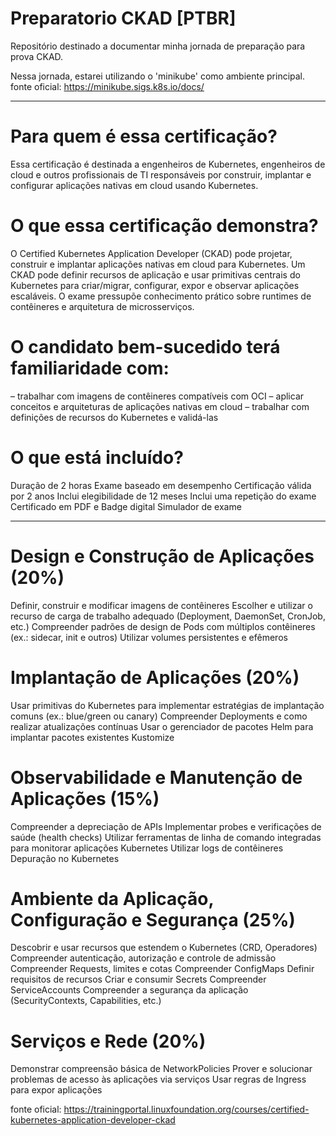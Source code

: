 # Preparatorio CKAD [PTBR]

Repositório destinado a documentar minha jornada de preparação para prova CKAD.

Nessa jornada, estarei utilizando o 'minikube' como ambiente principal.
fonte oficial: https://minikube.sigs.k8s.io/docs/

---

# Para quem é essa certificação?

Essa certificação é destinada a engenheiros de Kubernetes, engenheiros de cloud e outros profissionais de TI responsáveis por construir, implantar e configurar aplicações nativas em cloud usando Kubernetes.

# O que essa certificação demonstra?

O Certified Kubernetes Application Developer (CKAD) pode projetar, construir e implantar aplicações nativas em cloud para Kubernetes.
Um CKAD pode definir recursos de aplicação e usar primitivas centrais do Kubernetes para criar/migrar, configurar, expor e observar aplicações escaláveis.
O exame pressupõe conhecimento prático sobre runtimes de contêineres e arquitetura de microsserviços.

# O candidato bem-sucedido terá familiaridade com:

– trabalhar com imagens de contêineres compatíveis com OCI
– aplicar conceitos e arquiteturas de aplicações nativas em cloud
– trabalhar com definições de recursos do Kubernetes e validá-las

# O que está incluído?

Duração de 2 horas
Exame baseado em desempenho
Certificação válida por 2 anos
Inclui elegibilidade de 12 meses
Inclui uma repetição do exame
Certificado em PDF e Badge digital
Simulador de exame

---

# Design e Construção de Aplicações (20%)

Definir, construir e modificar imagens de contêineres
Escolher e utilizar o recurso de carga de trabalho adequado (Deployment, DaemonSet, CronJob, etc.)
Compreender padrões de design de Pods com múltiplos contêineres (ex.: sidecar, init e outros)
Utilizar volumes persistentes e efêmeros

# Implantação de Aplicações (20%)

Usar primitivas do Kubernetes para implementar estratégias de implantação comuns (ex.: blue/green ou canary)
Compreender Deployments e como realizar atualizações contínuas
Usar o gerenciador de pacotes Helm para implantar pacotes existentes
Kustomize

# Observabilidade e Manutenção de Aplicações (15%)

Compreender a depreciação de APIs
Implementar probes e verificações de saúde (health checks)
Utilizar ferramentas de linha de comando integradas para monitorar aplicações Kubernetes
Utilizar logs de contêineres
Depuração no Kubernetes

# Ambiente da Aplicação, Configuração e Segurança (25%)

Descobrir e usar recursos que estendem o Kubernetes (CRD, Operadores)
Compreender autenticação, autorização e controle de admissão
Compreender Requests, limites e cotas
Compreender ConfigMaps
Definir requisitos de recursos
Criar e consumir Secrets
Compreender ServiceAccounts
Compreender a segurança da aplicação (SecurityContexts, Capabilities, etc.)

# Serviços e Rede (20%)

Demonstrar compreensão básica de NetworkPolicies
Prover e solucionar problemas de acesso às aplicações via serviços
Usar regras de Ingress para expor aplicações

fonte oficial: https://trainingportal.linuxfoundation.org/courses/certified-kubernetes-application-developer-ckad
